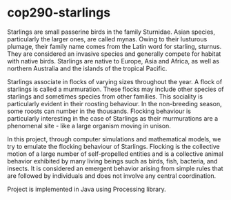 # cop290-starlings

Starlings are small passerine birds in the family Sturnidae. Asian species, particularly the larger ones, are called mynas. 
Owing to their lusturous plumage, their family name comes from the Latin word for starling, sturnus. They are considered an 
invasive species and generally compete for habitat with native birds. Starlings are native to Europe, Asia and Africa, as well 
as northern Australia and the islands of the tropical Pacific.

Starlings associate in flocks of varying sizes throughout the year. A flock of starlings is called a murmuration. These flocks
may include other species of starlings and sometimes species from other families. This sociality is particularly evident in 
their roosting behaviour. In the non-breeding season, some roosts can number in the thousands. Flocking behaviour is particularly 
interesting in the case of Starlings as their murmurations are a phenomenal site - like a large organism moving in unison.

In this project, through computer simulations and mathematical models, we try to emulate the flocking behaviour of Starlings. 
Flocking is the collective motion of a large number of self-propelled entities and is a collective animal behavior exhibited 
by many living beings such as birds, fish, bacteria, and insects. It is considered an emergent behavior arising from simple rules 
that are followed by individuals and does not involve any central coordination.

Project is implemented in Java using Processing library.
